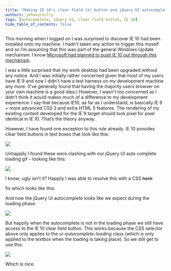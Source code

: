 ```yaml
---
title: "Making IE 10's clear field (X) button and jQuery UI autocomplete play nice"
authors: johnnyreilly
tags: [autocomplete, jQuery UI, clear field button, IE 10]
hide_table_of_contents: false
---
```


This morning when I logged on I was surprised to discover IE 10 had been installed onto my machine. I hadn't taken any action to trigger this myself and so I’m assuming that this was part of the general Windows Update mechanism. I know [Microsoft had planned to push IE 10 out through this mechanism](http://technet.microsoft.com/en-us/ie/jj898508.aspx).

I was a little surprised that my work desktop had been upgraded without any notice. And I was initially rather concerned given that most of my users have IE 9 and now I didn't have a test harness on my development machine any more. (I've generally found that having the majority users browser on your own machine is a good idea.) However, I wasn't too concerned as I didn’t think it would makes much of a difference to my development experience. I say that because IE10, as far as I understand, is basically IE 9 + more advanced CSS 3 and extra HTML 5 features. The rendering of my existing content developed for the IE 9 target should look pixel for pixel identical in IE 10. That’s the theory anyway.

However, I have found one exception to this rule already. IE 10 provides clear field buttons in text boxes that look like this:

![](https://3.bp.blogspot.com/-HRxuGdc6PhE/UWQMq15gKHI/AAAAAAAAAZg/XmFfFZBMHYk/s320/ClearField.png)

Unhappily I found these were clashing with our jQuery UI auto complete loading gif – looking like this:

![](https://3.bp.blogspot.com/-RPXGJkm1Lyk/UWQNCcFlmpI/AAAAAAAAAZo/pGP3IubeBiQ/s320/ClearFieldMeetAutoComplete.png)

I know; ugly isn't it? Happily I was able to resolve this with a CSS <strike>hack</strike>

fix which looks like this:

<script src="https://gist.github.com/johnnyreilly/5345373.js?file=ie10jQueryUI.css"></script>

And now the jQuery UI autocomplete looks like we expect during the loading phase:

![](https://3.bp.blogspot.com/-mzBwe7BGwjk/UWQNdEKiucI/AAAAAAAAAZw/OmUFi6zMY7g/s320/AutoComplete.png)

But happily when the autocomplete is not in the loading phase we still have access to the IE 10 clear field button. This works because the CSS selector above only applies to the _ui-autocomplete-loading_ class (which is only applied to the textbox when the loading is taking place). So we still get to use this:

![](https://3.bp.blogspot.com/-HRxuGdc6PhE/UWQMq15gKHI/AAAAAAAAAZg/XmFfFZBMHYk/s320/ClearField.png)

Which is nice.
